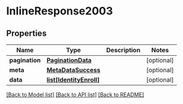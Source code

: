 # InlineResponse2003

## Properties
Name | Type | Description | Notes
------------ | ------------- | ------------- | -------------
**pagination** | [**PaginationData**](PaginationData.md) |  | [optional] 
**meta** | [**MetaDataSuccess**](MetaDataSuccess.md) |  | [optional] 
**data** | [**list[IdentityEnroll]**](IdentityEnroll.md) |  | [optional] 

[[Back to Model list]](../README.md#documentation-for-models) [[Back to API list]](../README.md#documentation-for-api-endpoints) [[Back to README]](../README.md)


